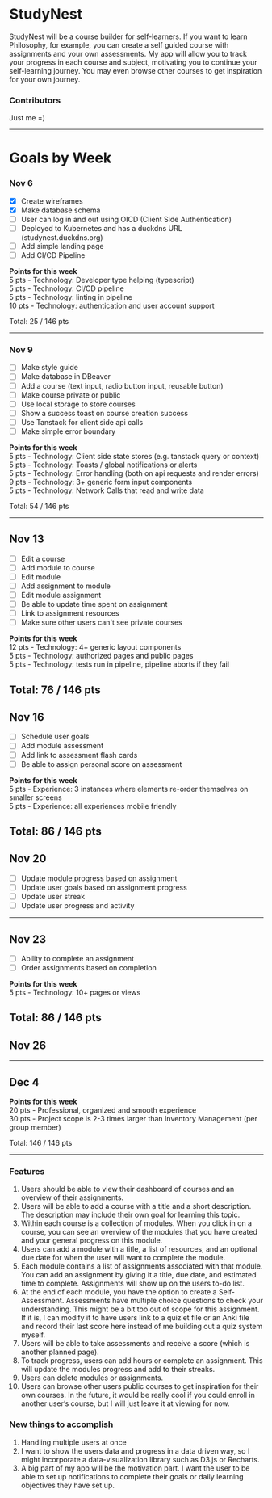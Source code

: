 # StudyNest
StudyNest will be a course builder for self-learners. If you want to learn Philosophy, for example, you can create a self guided course with assignments and your own assessments. My app will allow you to track your progress in each course and subject, motivating you to continue your self-learning journey. You may even browse other courses to get inspiration for your own journey.

### Contributors 
Just me =)  

---
# Goals by Week
### Nov 6
- [x] Create wireframes
- [x] Make database schema
- [ ] User can log in and out using OICD (Client Side Authentication)
- [ ] Deployed to Kubernetes and has a duckdns URL (studynest.duckdns.org)
- [ ] Add simple landing page
- [ ] Add CI/CD Pipeline

**Points for this week**  
5 pts - Technology: Developer type helping (typescript)  
5 pts - Technology: CI/CD pipeline  
5 pts - Technology: linting in pipeline  
10 pts - Technology: authentication and user account support  

Total: 25 / 146 pts
<hr />

### Nov 9
- [ ] Make style guide
- [ ] Make database in DBeaver
- [ ] Add a course (text input, radio button input, reusable button)
- [ ] Make course private or public
- [ ] Use local storage to store courses
- [ ] Show a success toast on course creation success
- [ ] Use Tanstack for client side api calls
- [ ] Make simple error boundary

**Points for this week**  
5 pts - Technology: Client side state stores (e.g. tanstack query or context)  
5 pts - Technology: Toasts / global notifications or alerts  
5 pts - Technology: Error handling (both on api requests and render errors)
9 pts - Technology: 3+ generic form input components  
5 pts - Technology: Network Calls that read and write data

Total: 54 / 146 pts

---
## Nov 13
- [ ] Edit a course
- [ ] Add module to course
- [ ] Edit module
- [ ] Add assignment to module
- [ ] Edit module assignment
- [ ] Be able to update time spent on assignment
- [ ] Link to assignment resources
- [ ] Make sure other users can't see private courses

**Points for this week**  
12 pts - Technology: 4+ generic layout components  
5 pts - Technology: authorized pages and public pages  
5 pts - Technology: tests run in pipeline, pipeline aborts if they fail

Total: 76 / 146 pts
---
## Nov 16
- [ ] Schedule user goals
- [ ] Add module assessment
- [ ] Add link to assessment flash cards
- [ ] Be able to assign personal score on assessment

**Points for this week**  
5 pts - Experience: 3 instances where elements re-order themselves on smaller screens    
5 pts - Experience: all experiences mobile friendly  

Total: 86 / 146 pts
---
## Nov 20
- [ ] Update module progress based on assignment
- [ ] Update user goals based on assignment progress
- [ ] Update user streak
- [ ] Update user progress and activity

--- 
## Nov 23
- [ ] Ability to complete an assignment
- [ ] Order assignments based on completion

**Points for this week**  
5 pts - Technology: 10+ pages or views  

Total: 86 / 146 pts
--- 
## Nov 26

--- 
## Dec 4

**Points for this week**  
20 pts - Professional, organized and smooth experience  
30 pts - Project scope is 2-3 times larger than Inventory Management (per group member)  

Total: 146 / 146 pts
<hr />

### Features
1. Users should be able to view their dashboard of courses and an overview of their assignments.
2. Users will be able to add a course with a title and a short description. The description may include their own goal for learning this topic.
3. Within each course is a collection of modules. When you click in on a course, you can see an overview of the modules that you have created and your general progress on this module.
4. Users can add a module with a title, a list of resources, and an optional due date for when the user will want to complete the module.
5. Each module contains a list of assignments associated with that module. You can add an assignment by giving it a title, due date, and estimated time to complete. Assignments will show up on the users to-do list.
6. At the end of each module, you have the option to create a Self-Assessment. Assessments have multiple choice questions to check your understanding. This might be a bit too out of scope for this assignment. If it is, I can modify it to have users link to a quizlet file or an Anki file and record their last score here instead of me building out a quiz system myself.
7. Users will be able to take assessments and receive a score (which is another planned page).
8. To track progress, users can add hours or complete an assignment. This will update the modules progress and add to their streaks.
9. Users can delete modules or assignments.
10. Users can browse other users public courses to get inspiration for their own courses. In the future, it would be really cool if you could enroll in another user’s course, but I will just leave it at viewing for now.

### New things to accomplish
1. Handling multiple users at once
2. I want to show the users data and progress in a data driven way, so I might incorporate a data-visualization library such as D3.js or Recharts.
3. A big part of my app will be the motivation part. I want the user to be able to set up notifications to complete their goals or daily learning objectives they have set up. 
